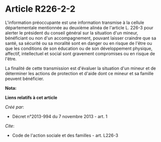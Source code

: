 # Article R226-2-2

L'information préoccupante est une information transmise à la cellule départementale mentionnée au deuxième alinéa de
l'article L. 226-3 pour alerter le président du conseil général sur la situation d'un mineur, bénéficiant ou non d'un
accompagnement, pouvant laisser craindre que sa santé, sa sécurité ou sa moralité sont en danger ou en risque de l'être ou
que les conditions de son éducation ou de son développement physique, affectif, intellectuel et social sont gravement
compromises ou en risque de l'être. 

La finalité de cette transmission est d'évaluer la situation d'un mineur et de déterminer les actions de protection et d'aide
dont ce mineur et sa famille peuvent bénéficier.

**Nota:**



**Liens relatifs à cet article**

_Créé par_:

  - Décret n°2013-994 du 7 novembre 2013 - art. 1

_Cite_:

  - Code de l'action sociale et des familles - art. L226-3
